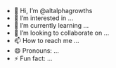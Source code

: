 - 👋 Hi, I’m @altalphagrowths
- 👀 I’m interested in ...
- 🌱 I’m currently learning ...
- 💞️ I’m looking to collaborate on ...
- 📫 How to reach me ...
- 😄 Pronouns: ...
- ⚡ Fun fact: ...

<!---
altalphagrowths is a ✨ special ✨ repository because its `README.md` (this file) appears on your GitHub profile.
You can click the Preview link to take a look at your changes.
--->
